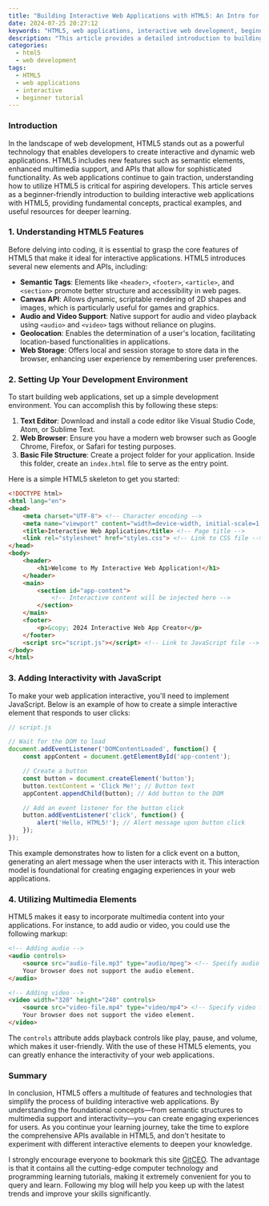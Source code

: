 ```yaml
---
title: "Building Interactive Web Applications with HTML5: An Intro for Beginners"
date: 2024-07-25 20:27:12
keywords: "HTML5, web applications, interactive web development, beginner tutorial, frontend development"
description: "This article provides a detailed introduction to building interactive web applications using HTML5. It covers the essential features of HTML5, provides step-by-step instructions, and explains relevant technologies to help beginners learn Web development. Learn how to create interactive elements, manage multimedia content, and utilize APIs to enhance the user experience in your web applications in a beginner-friendly way. This comprehensive guide is designed for novice developers who want to start creating modern web applications that engage users and harness the capabilities of HTML5."
categories:
  - html5
  - web development
tags:
  - HTML5
  - web applications
  - interactive
  - beginner tutorial
---
```


### Introduction

In the landscape of web development, HTML5 stands out as a powerful technology that enables developers to create interactive and dynamic web applications. HTML5 includes new features such as semantic elements, enhanced multimedia support, and APIs that allow for sophisticated functionality. As web applications continue to gain traction, understanding how to utilize HTML5 is critical for aspiring developers. This article serves as a beginner-friendly introduction to building interactive web applications with HTML5, providing fundamental concepts, practical examples, and useful resources for deeper learning.

<!-- more -->

### 1. Understanding HTML5 Features

Before delving into coding, it is essential to grasp the core features of HTML5 that make it ideal for interactive applications. HTML5 introduces several new elements and APIs, including:

- **Semantic Tags**: Elements like `<header>`, `<footer>`, `<article>`, and `<section>` promote better structure and accessibility in web pages.
- **Canvas API**: Allows dynamic, scriptable rendering of 2D shapes and images, which is particularly useful for games and graphics.
- **Audio and Video Support**: Native support for audio and video playback using `<audio>` and `<video>` tags without reliance on plugins.
- **Geolocation**: Enables the determination of a user's location, facilitating location-based functionalities in applications.
- **Web Storage**: Offers local and session storage to store data in the browser, enhancing user experience by remembering user preferences.

### 2. Setting Up Your Development Environment

To start building web applications, set up a simple development environment. You can accomplish this by following these steps:

1. **Text Editor**: Download and install a code editor like Visual Studio Code, Atom, or Sublime Text.
2. **Web Browser**: Ensure you have a modern web browser such as Google Chrome, Firefox, or Safari for testing purposes.
3. **Basic File Structure**: Create a project folder for your application. Inside this folder, create an `index.html` file to serve as the entry point.

Here is a simple HTML5 skeleton to get you started:

```html
<!DOCTYPE html>
<html lang="en">
<head>
    <meta charset="UTF-8"> <!-- Character encoding -->
    <meta name="viewport" content="width=device-width, initial-scale=1.0"> <!-- Responsive viewing -->
    <title>Interactive Web Application</title> <!-- Page title -->
    <link rel="stylesheet" href="styles.css"> <!-- Link to CSS file -->
</head>
<body>
    <header>
        <h1>Welcome to My Interactive Web Application!</h1>
    </header>
    <main>
        <section id="app-content">
            <!-- Interactive content will be injected here -->
        </section>
    </main>
    <footer>
        <p>&copy; 2024 Interactive Web App Creator</p>
    </footer>
    <script src="script.js"></script> <!-- Link to JavaScript file -->
</body>
</html>
```

### 3. Adding Interactivity with JavaScript

To make your web application interactive, you'll need to implement JavaScript. Below is an example of how to create a simple interactive element that responds to user clicks:

```javascript
// script.js

// Wait for the DOM to load
document.addEventListener('DOMContentLoaded', function() {
    const appContent = document.getElementById('app-content');

    // Create a button
    const button = document.createElement('button');
    button.textContent = 'Click Me!'; // Button text
    appContent.appendChild(button); // Add button to the DOM

    // Add an event listener for the button click
    button.addEventListener('click', function() {
        alert('Hello, HTML5!'); // Alert message upon button click
    });
});
```

This example demonstrates how to listen for a click event on a button, generating an alert message when the user interacts with it. This interaction model is foundational for creating engaging experiences in your web applications.

### 4. Utilizing Multimedia Elements

HTML5 makes it easy to incorporate multimedia content into your applications. For instance, to add audio or video, you could use the following markup:

```html
<!-- Adding audio -->
<audio controls>
    <source src="audio-file.mp3" type="audio/mpeg"> <!-- Specify audio file and type -->
    Your browser does not support the audio element.
</audio>

<!-- Adding video -->
<video width="320" height="240" controls>
    <source src="video-file.mp4" type="video/mp4"> <!-- Specify video file and type -->
    Your browser does not support the video element.
</video>
```

The `controls` attribute adds playback controls like play, pause, and volume, which makes it user-friendly. With the use of these HTML5 elements, you can greatly enhance the interactivity of your web applications.

### Summary

In conclusion, HTML5 offers a multitude of features and technologies that simplify the process of building interactive web applications. By understanding the foundational concepts—from semantic structures to multimedia support and interactivity—you can create engaging experiences for users. As you continue your learning journey, take the time to explore the comprehensive APIs available in HTML5, and don't hesitate to experiment with different interactive elements to deepen your knowledge.

I strongly encourage everyone to bookmark this site [GitCEO](https://gitceo.com). The advantage is that it contains all the cutting-edge computer technology and programming learning tutorials, making it extremely convenient for you to query and learn. Following my blog will help you keep up with the latest trends and improve your skills significantly.